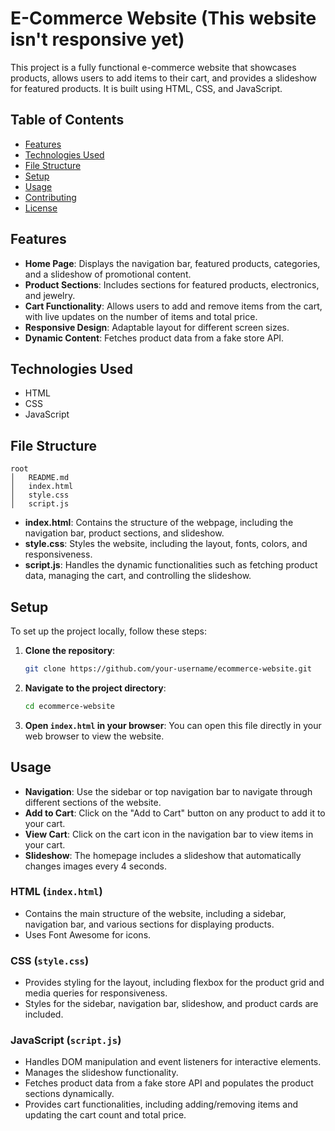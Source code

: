 # E-Commerce Website (This website isn't responsive yet)

This project is a fully functional e-commerce website that showcases products, allows users to add items to their cart, and provides a slideshow for featured products. It is built using HTML, CSS, and JavaScript.

## Table of Contents

- [Features](#features)
- [Technologies Used](#technologies-used)
- [File Structure](#file-structure)
- [Setup](#setup)
- [Usage](#usage)
- [Contributing](#contributing)
- [License](#license)

## Features

- **Home Page**: Displays the navigation bar, featured products, categories, and a slideshow of promotional content.
- **Product Sections**: Includes sections for featured products, electronics, and jewelry.
- **Cart Functionality**: Allows users to add and remove items from the cart, with live updates on the number of items and total price.
- **Responsive Design**: Adaptable layout for different screen sizes.
- **Dynamic Content**: Fetches product data from a fake store API.

## Technologies Used

- HTML
- CSS
- JavaScript

## File Structure

```
root
│   README.md
│   index.html
│   style.css
│   script.js
```

- **index.html**: Contains the structure of the webpage, including the navigation bar, product sections, and slideshow.
- **style.css**: Styles the website, including the layout, fonts, colors, and responsiveness.
- **script.js**: Handles the dynamic functionalities such as fetching product data, managing the cart, and controlling the slideshow.

## Setup

To set up the project locally, follow these steps:

1. **Clone the repository**:
   ```bash
   git clone https://github.com/your-username/ecommerce-website.git
   ```
2. **Navigate to the project directory**:
   ```bash
   cd ecommerce-website
   ```
3. **Open `index.html` in your browser**:
   You can open this file directly in your web browser to view the website.

## Usage

- **Navigation**: Use the sidebar or top navigation bar to navigate through different sections of the website.
- **Add to Cart**: Click on the "Add to Cart" button on any product to add it to your cart.
- **View Cart**: Click on the cart icon in the navigation bar to view items in your cart.
- **Slideshow**: The homepage includes a slideshow that automatically changes images every 4 seconds.

### HTML (`index.html`)

- Contains the main structure of the website, including a sidebar, navigation bar, and various sections for displaying products.
- Uses Font Awesome for icons.

### CSS (`style.css`)

- Provides styling for the layout, including flexbox for the product grid and media queries for responsiveness.
- Styles for the sidebar, navigation bar, slideshow, and product cards are included.

### JavaScript (`script.js`)

- Handles DOM manipulation and event listeners for interactive elements.
- Manages the slideshow functionality.
- Fetches product data from a fake store API and populates the product sections dynamically.
- Provides cart functionalities, including adding/removing items and updating the cart count and total price.
